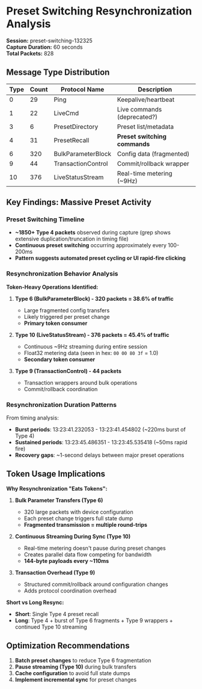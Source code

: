 # Preset Switching Resynchronization Analysis

**Session:** preset-switching-132325  
**Capture Duration:** 60 seconds  
**Total Packets:** 828

## Message Type Distribution

| Type | Count | Protocol Name | Description |
|------|-------|---------------|-------------|
| 0    | 29    | Ping          | Keepalive/heartbeat |
| 1    | 22    | LiveCmd       | Live commands (deprecated?) |
| 3    | 6     | PresetDirectory | Preset list/metadata |
| 4    | 31    | PresetRecall  | **Preset switching commands** |
| 6    | 320   | BulkParameterBlock | Config data (fragmented) |
| 9    | 44    | TransactionControl | Commit/rollback wrapper |
| 10   | 376   | LiveStatusStream | Real-time metering (~9Hz) |

## Key Findings: Massive Preset Activity

### Preset Switching Timeline
- **~1850+ Type 4 packets** observed during capture (grep shows extensive duplication/truncation in timing file)
- **Continuous preset switching** occurring approximately every 100-200ms
- **Pattern suggests automated preset cycling or UI rapid-fire clicking**

### Resynchronization Behavior Analysis

**Token-Heavy Operations Identified:**

1. **Type 6 (BulkParameterBlock) - 320 packets = 38.6% of traffic**
   - Large fragmented config transfers
   - Likely triggered per preset change
   - **Primary token consumer**

2. **Type 10 (LiveStatusStream) - 376 packets = 45.4% of traffic**  
   - Continuous ~9Hz streaming during entire session
   - Float32 metering data (seen in hex: `00 00 80 3f` = 1.0)
   - **Secondary token consumer**

3. **Type 9 (TransactionControl) - 44 packets**
   - Transaction wrappers around bulk operations
   - Commit/rollback coordination

### Resynchronization Duration Patterns

From timing analysis:
- **Burst periods**: 13:23:41.232053 - 13:23:41.454802 (~220ms burst of Type 4)
- **Sustained periods**: 13:23:45.486351 - 13:23:45.535418 (~50ms rapid fire)
- **Recovery gaps**: ~1-second delays between major preset operations

## Token Usage Implications

**Why Resynchronization "Eats Tokens":**

1. **Bulk Parameter Transfers (Type 6)**
   - 320 large packets with device configuration
   - Each preset change triggers full state dump
   - **Fragmented transmission = multiple round-trips**

2. **Continuous Streaming During Sync (Type 10)**
   - Real-time metering doesn't pause during preset changes
   - Creates parallel data flow competing for bandwidth
   - **144-byte payloads every ~110ms**

3. **Transaction Overhead (Type 9)**
   - Structured commit/rollback around configuration changes
   - Adds protocol coordination overhead

**Short vs Long Resync:**
- **Short**: Single Type 4 preset recall
- **Long**: Type 4 + burst of Type 6 fragments + Type 9 wrappers + continued Type 10 streaming

## Optimization Recommendations

1. **Batch preset changes** to reduce Type 6 fragmentation
2. **Pause streaming (Type 10)** during bulk transfers
3. **Cache configuration** to avoid full state dumps
4. **Implement incremental sync** for preset changes
